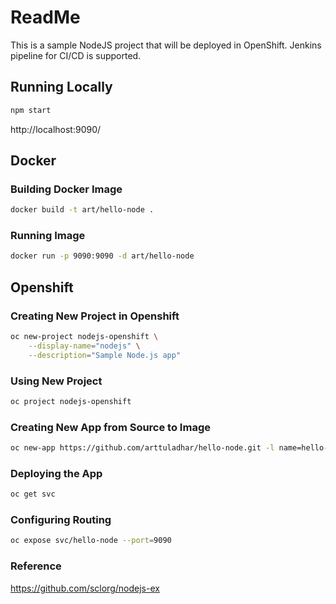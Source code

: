 # ReadMe

This is a sample NodeJS project that will be deployed in OpenShift. Jenkins pipeline for CI/CD is supported.

## Running Locally

```bash
npm start
```

http://localhost:9090/

## Docker

### Building Docker Image

```bash
docker build -t art/hello-node .
```

### Running Image

```bash
docker run -p 9090:9090 -d art/hello-node
```

## Openshift

### Creating New Project in Openshift

```bash
oc new-project nodejs-openshift \
    --display-name="nodejs" \
    --description="Sample Node.js app"
```

### Using New Project

```bash
oc project nodejs-openshift
```

### Creating New App from Source to Image

```bash
oc new-app https://github.com/arttuladhar/hello-node.git -l name=hello-nodejs
```

### Deploying the App

```bash
oc get svc
```

### Configuring Routing

```bash
oc expose svc/hello-node --port=9090
```

### Reference

https://github.com/sclorg/nodejs-ex